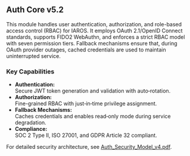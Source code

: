 ## Auth Core v5.2
This module handles user authentication, authorization, and role-based access control (RBAC) for IAROS. It employs OAuth 2.1/OpenID Connect standards, supports FIDO2 WebAuthn, and enforces a strict RBAC model with seven permission tiers. Fallback mechanisms ensure that, during OAuth provider outages, cached credentials are used to maintain uninterrupted service.

### Key Capabilities
- **Authentication:**  
  Secure JWT token generation and validation with auto‑rotation.
- **Authorization:**  
  Fine-grained RBAC with just‑in‑time privilege assignment.
- **Fallback Mechanisms:**  
  Caches credentials and enables read‑only mode during service degradation.
- **Compliance:**  
  SOC 2 Type II, ISO 27001, and GDPR Article 32 compliant.

For detailed security architecture, see [Auth_Security_Model_v4.pdf](../../design-docs/auth_security_model_v4.pdf).
